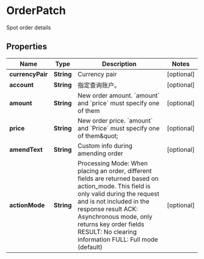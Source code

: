 

# OrderPatch

Spot order details
## Properties

Name | Type | Description | Notes
------------ | ------------- | ------------- | -------------
**currencyPair** | **String** | Currency pair |  [optional]
**account** | **String** | 指定查询账户。 |  [optional]
**amount** | **String** | New order amount. &#x60;amount&#x60; and &#x60;price&#x60; must specify one of them |  [optional]
**price** | **String** | New order price. &#x60;amount&#x60; and &#x60;Price&#x60; must specify one of them\&quot; |  [optional]
**amendText** | **String** | Custom info during amending order |  [optional]
**actionMode** | **String** | Processing Mode: When placing an order, different fields are returned based on action_mode. This field is only valid during the request and is not included in the response result ACK: Asynchronous mode, only returns key order fields RESULT: No clearing information FULL: Full mode (default) |  [optional]



